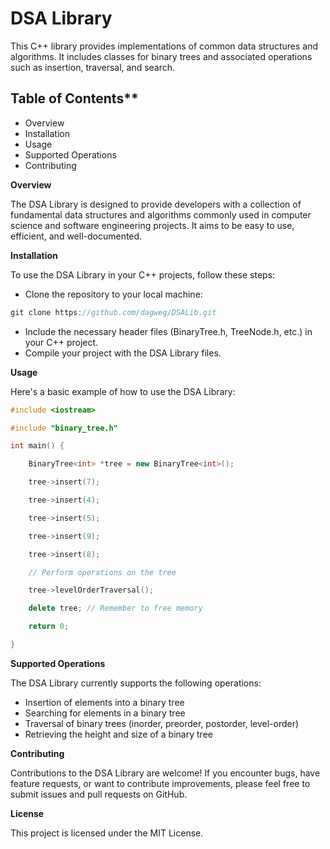 # DSA Library

This C++ library provides implementations of common data structures and algorithms. It includes classes for binary trees and associated operations such as insertion, traversal, and search.

## Table of Contents**

- Overview
- Installation
- Usage
- Supported Operations
- Contributing

**Overview**

The DSA Library is designed to provide developers with a collection of fundamental data structures and algorithms commonly used in computer science and software engineering projects. It aims to be easy to use, efficient, and well-documented.

**Installation**

To use the DSA Library in your C++ projects, follow these steps:

- Clone the repository to your local machine:

```cpp
git clone https://github.com/dagweg/DSALib.git
```
- Include the necessary header files (BinaryTree.h, TreeNode.h, etc.) in your C++ project.
- Compile your project with the DSA Library files.

**Usage**

Here's a basic example of how to use the DSA Library:

```cpp
#include <iostream>

#include "binary_tree.h"

int main() {

    BinaryTree<int> *tree = new BinaryTree<int>();

    tree->insert(7);

    tree->insert(4);

    tree->insert(5);

    tree->insert(9);

    tree->insert(8);

    // Perform operations on the tree

    tree->levelOrderTraversal();

    delete tree; // Remember to free memory

    return 0;

}

```

**Supported Operations**

The DSA Library currently supports the following operations:

- Insertion of elements into a binary tree
- Searching for elements in a binary tree
- Traversal of binary trees (inorder, preorder, postorder, level-order)
- Retrieving the height and size of a binary tree

**Contributing**

Contributions to the DSA Library are welcome! If you encounter bugs, have feature requests, or want to contribute improvements, please feel free to submit issues and pull requests on GitHub.

**License**

This project is licensed under the MIT License.

